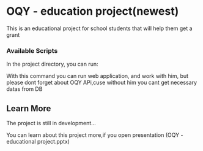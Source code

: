 # OQY - education project(newest)

This is an educational project for school students that will help them get a grant

### Available Scripts

In the project directory, you can run:

With this command you can run web application, and work with him, but please dont forget about OQY APi,cuse without him you cant get necessary datas from DB
## Learn More
The project is still in development...

You can learn about this project more,if you open presentation (OQY -educational project.pptx)
